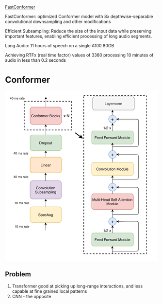 [FastConformer](https://arxiv.org/abs/2305.05084)

FastConformer: optimized Conformer model with 8x depthwise-separable convolutional downsampling and other modifications

Efficient Subsampling:
Reduce the size of the input data while preserving important features, enabling efficient processing of long audio segments.

Long Audio: 11 hours of speech on a single A100 80GB

Achieving RTFx (real time factor) values of 3380 processing 10 minutes of audio in less than 0.2 seconds

# Conformer
![alt text](image-3.png)

## Problem
1. Transformer good at picking up long-range interactions, and less capable at fine grained local patterns
1. CNN - the opposite
